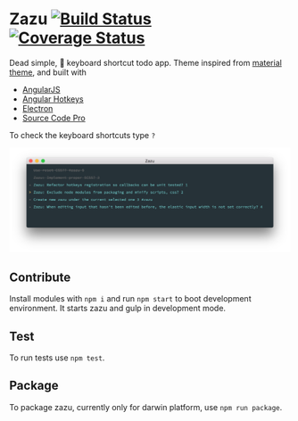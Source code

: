 # Zazu [![Build Status](https://travis-ci.org/spirosikmd/zazu.svg?branch=master)](https://travis-ci.org/spirosikmd/zazu) [![Coverage Status](https://coveralls.io/repos/github/spirosikmd/zazu/badge.svg?branch=master)](https://coveralls.io/github/spirosikmd/zazu?branch=master)

Dead simple,  keyboard shortcut todo app. Theme inspired from
[material theme](http://equinusocio.github.io/material-theme/), and built with

- [AngularJS](https://angularjs.org/)
- [Angular Hotkeys](http://chieffancypants.github.io/angular-hotkeys/)
- [Electron](http://electron.atom.io/)
- [Source Code Pro](http://adobe-fonts.github.io/source-code-pro/)

To check the keyboard shortcuts type `?`

<img src="resources/zazu.png">

## Contribute

Install modules with `npm i` and run `npm start` to boot
development environment. It starts zazu and gulp in development mode.

## Test

To run tests use `npm test`.

## Package

To package zazu, currently only for darwin platform, use `npm run package`.
